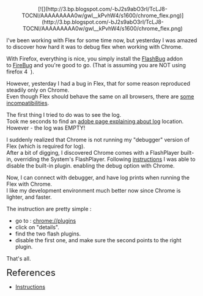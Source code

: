 <div dir="ltr" style="text-align: left;" trbidi="on">

<div class="separator" style="clear: both; text-align: center;">[![](http://3.bp.blogspot.com/-bJ2s9abO3rI/TcLJ8-TOCNI/AAAAAAAAA0w/gwl__kPvhW4/s1600/chrome_flex.png)](http://3.bp.blogspot.com/-bJ2s9abO3rI/TcLJ8-TOCNI/AAAAAAAAA0w/gwl__kPvhW4/s1600/chrome_flex.png)</div>

I've been working with Flex for some time now, but yesterday I was amazed to discover how hard it was to debug flex when working with Chrome.  

With Firefox, everything is nice, you simply install the [FlashBug](https://addons.mozilla.org/en-us/firefox/addon/flashbug/) addon to [FireBug](http://getfirebug.com/) and you're good to go. (That is assuming you are NOT using firefox 4  ).  

However, yesterday I had a bug in Flex, that for some reason reproduced steadily only on Chrome.  
Even though Flex should behave the same on all browsers, there are [some incompatibilities](http://frankieloscavio.blogspot.com/2008/09/google-chrome-and-flex-deep-linking.html).  

The first thing I tried to do was to see the log.  
Took me seconds to find an [adobe page explaining about log](http://livedocs.adobe.com/flex/3/html/help.html?content=logging_04.html) location.  
However - the log was EMPTY!  

I suddenly realized that Chrome is not running my "debugger" version of Flex (which is required for log).  
After a bit of digging, I discovered Chrome comes with a FlashPlayer built-in, overriding the System's FlashPlayer. Following [instructions](http://www.timo-ernst.net/2010/04/chrome-flash-debugger-not-connecting-to-flexflash-builder/) I was able to disable the built-in plugin. enabling the debug option with Chrome.  

Now, I can connect with debugger, and have log prints when running the Flex with Chrome.  
I like my development environment much better now since Chrome is lighter, and faster.  

The instruction are pretty simple :  

*   go to : [chrome://plugins](chrome://plugins/)
*   click on "details". 
*   find the two flash plugins. 
*   disable the first one, and make sure the second points to the right plugin. 

<div>That's all. </div>

<span class="Apple-style-span" style="font-size: x-large;">References</span>  

*   [Instructions](http://www.timo-ernst.net/2010/04/chrome-flash-debugger-not-connecting-to-flexflash-builder/)

</div>